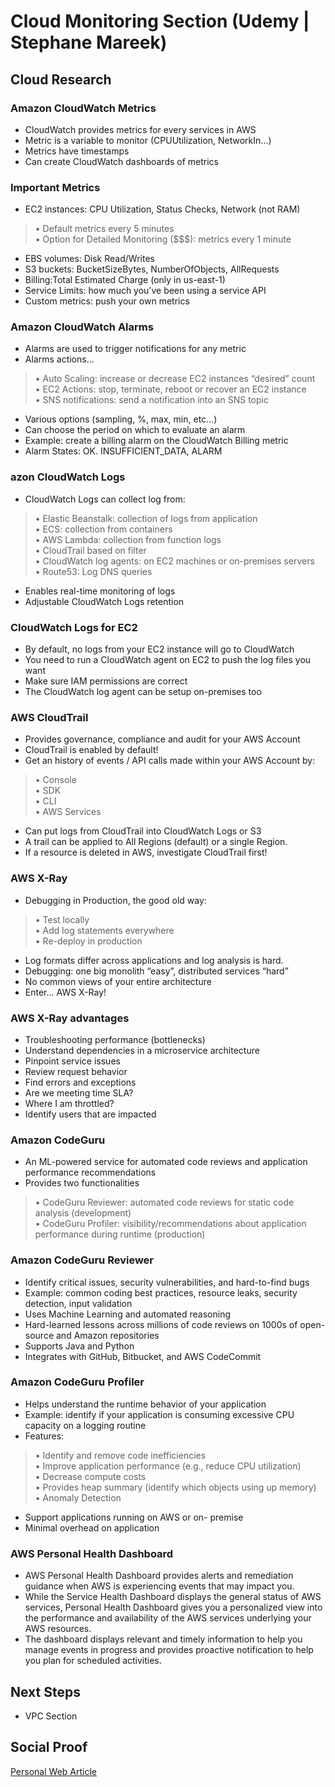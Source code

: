 
# Cloud Monitoring Section (Udemy | Stephane Mareek)

## Cloud Research

### Amazon CloudWatch Metrics
- CloudWatch provides metrics for every services in AWS
- Metric is a variable to monitor (CPUUtilization, NetworkIn…)
- Metrics have timestamps
- Can create CloudWatch dashboards of metrics

### Important Metrics 
- EC2 instances: CPU Utilization, Status Checks, Network (not RAM)
>• Default metrics every 5 minutes
<br>• Option for Detailed Monitoring ($$$): metrics every 1 minute
- EBS volumes: Disk Read/Writes
- S3 buckets: BucketSizeBytes, NumberOfObjects, AllRequests
- Billing:Total Estimated Charge (only in us-east-1)
- Service Limits: how much you’ve been using a service API
- Custom metrics: push your own metrics

### Amazon CloudWatch Alarms
- Alarms are used to trigger notifications for any metric
- Alarms actions…
>• Auto Scaling: increase or decrease EC2 instances “desired” count
<br>• EC2 Actions: stop, terminate, reboot or recover an EC2 instance
<br>• SNS notifications: send a notification into an SNS topic
- Various options (sampling, %, max, min, etc…)
- Can choose the period on which to evaluate an alarm
- Example: create a billing alarm on the CloudWatch Billing metric
- Alarm States: OK. INSUFFICIENT_DATA, ALARM

### azon CloudWatch Logs 
- CloudWatch Logs can collect log from: 
>• Elastic Beanstalk: collection of logs from application 
<br>• ECS: collection from containers 
<br>• AWS Lambda: collection from function logs 
<br>• CloudTrail based on filter 
<br>• CloudWatch log agents: on EC2 machines or on-premises servers 
<br>• Route53: Log DNS queries 

- Enables real-time monitoring of logs 
- Adjustable CloudWatch Logs retention

### CloudWatch Logs for EC2
- By default, no logs from your EC2 
instance will go to CloudWatch
- You need to run a CloudWatch 
agent on EC2 to push the log files 
you want
- Make sure IAM permissions are 
correct
- The CloudWatch log agent can be 
setup on-premises too

### AWS CloudTrail
- Provides governance, compliance and audit for your AWS Account
- CloudTrail is enabled by default!
- Get an history of events / API calls made within your AWS Account by:
>• Console
<br>• SDK
<br>• CLI
<br>• AWS Services
- Can put logs from CloudTrail into CloudWatch Logs or S3
- A trail can be applied to All Regions (default) or a single Region.
- If a resource is deleted in AWS, investigate CloudTrail first!

### AWS X-Ray
- Debugging in Production, the good old way:
>• Test locally
<br>• Add log statements everywhere
<br>• Re-deploy in production
- Log formats differ across applications and log analysis is hard. 
- Debugging: one big monolith “easy”, distributed services “hard”
- No common views of your entire architecture
- Enter… AWS X-Ray!

### AWS X-Ray advantages
- Troubleshooting performance (bottlenecks) 
- Understand dependencies in a microservice architecture 
- Pinpoint service issues 
- Review request behavior 
- Find errors and exceptions 
- Are we meeting time SLA? 
- Where I am throttled? 
- Identify users that are impacted

### Amazon CodeGuru
- An ML-powered service for automated code reviews and application performance recommendations 
- Provides two functionalities
>• CodeGuru Reviewer: automated code reviews for static code analysis (development)
<br>• CodeGuru Profiler: visibility/recommendations about application performance during 
runtime (production)

### Amazon CodeGuru Reviewer
- Identify critical issues, security 
vulnerabilities, and hard-to-find bugs
- Example: common coding best practices, 
resource leaks, security detection, input 
validation
- Uses Machine Learning and automated 
reasoning
- Hard-learned lessons across millions of 
code reviews on 1000s of open-source 
and Amazon repositories
- Supports Java and Python
- Integrates with GitHub, Bitbucket, and 
AWS CodeCommit

### Amazon CodeGuru Profiler
- Helps understand the runtime behavior of your 
application
- Example: identify if your application is consuming 
excessive CPU capacity on a logging routine
- Features:
>• Identify and remove code inefficiencies
<br>• Improve application performance (e.g., reduce CPU 
utilization)
<br>• Decrease compute costs
<br>• Provides heap summary (identify which objects using 
up memory)
<br>• Anomaly Detection
- Support applications running on AWS or on- premise
- Minimal overhead on application

### AWS Personal Health Dashboard
- AWS Personal Health Dashboard provides alerts and remediation 
guidance when AWS is experiencing events that may impact you.
- While the Service Health Dashboard displays the general status of 
AWS services, Personal Health Dashboard gives you a personalized 
view into the performance and availability of the AWS services 
underlying your AWS resources.
- The dashboard displays relevant and timely information to help you 
manage events in progress and provides proactive notification to 
help you plan for scheduled activities. 


## Next Steps

- VPC Section

## Social Proof

[Personal Web Article](https://afifurrohman-id.github.io/article/100DaysOfCloud/cloud.html)
